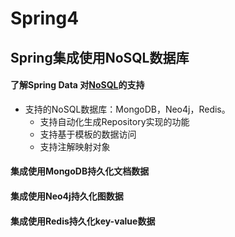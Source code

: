 # Spring4

## Spring集成使用NoSQL数据库

#### 了解Spring Data 对[NoSQL](http://www.runoob.com/mongodb/nosql.html)的支持
* 支持的NoSQL数据库：MongoDB，Neo4j，Redis。
  * 支持自动化生成Repository实现的功能
  * 支持基于模板的数据访问
  * 支持注解映射对象
  
#### 集成使用MongoDB持久化文档数据

#### 集成使用Neo4j持久化图数据

#### 集成使用Redis持久化key-value数据
